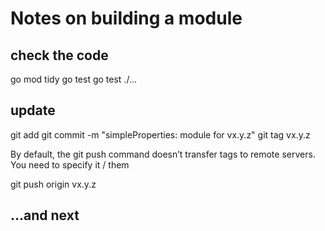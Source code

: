 # Notes on building a module

## check the code
go mod tidy
go test go test ./...

## update 

git add <whatever changed>
git commit -m "simpleProperties: module for vx.y.z"
git tag vx.y.z

By default, the git push command doesn’t transfer tags to remote servers. You need to specify it / them

git push origin vx.y.z

## ...and next
